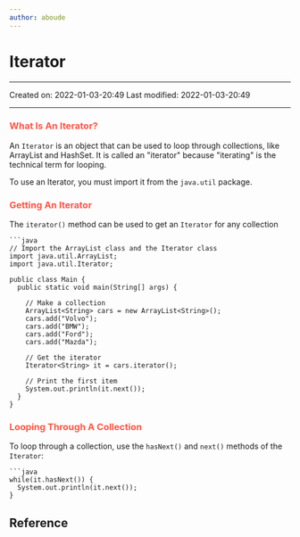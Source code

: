 ```yaml
---
author: aboude
---
```

# Iterator
___

Created on: 2022-01-03-20:49
Last modified: 2022-01-03-20:49

___

### <span style="color: #ff5545;text-transform: capitalize;">what is an iterator?</span>
An `Iterator` is an object that can be used to loop through collections, like ArrayList and HashSet. It is called an "iterator" because "iterating" is the technical term for looping.

To use an Iterator, you must import it from the `java.util` package.

### <span style="color: #ff5545;text-transform: capitalize;">getting an iterator</span>
The `iterator()` method can be used to get an `Iterator` for any collection

```ad-example
```java
// Import the ArrayList class and the Iterator class
import java.util.ArrayList;
import java.util.Iterator;

public class Main {
  public static void main(String[] args) {

    // Make a collection
    ArrayList<String> cars = new ArrayList<String>();
    cars.add("Volvo");
    cars.add("BMW");
    cars.add("Ford");
    cars.add("Mazda");

    // Get the iterator
    Iterator<String> it = cars.iterator();

    // Print the first item
    System.out.println(it.next());
  }
}
```

### <span style="color: #ff5545;text-transform: capitalize;">looping through a collection</span>
To loop through a collection, use the `hasNext()` and `next()` methods of the `Iterator`:
```ad-exam
```java
while(it.hasNext()) {
  System.out.println(it.next());
}
```
## Reference